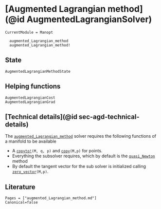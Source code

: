 # [Augmented Lagrangian method](@id AugmentedLagrangianSolver)

```@meta
CurrentModule = Manopt
```

```@docs
  augmented_Lagrangian_method
  augmented_Lagrangian_method!
```

## State

```@docs
AugmentedLagrangianMethodState
```

## Helping functions

```@docs
AugmentedLagrangianCost
AugmentedLagrangianGrad
```

## [Technical details](@id sec-agd-technical-details)

The [`augmented_Lagrangian_method`](@ref) solver requires the following functions of a manifold to be available

* A [`copyto!`](https://juliamanifolds.github.io/ManifoldsBase.jl/stable/functions/#Base.copyto!-Tuple{AbstractManifold,%20Any,%20Any})`(M, q, p)` and [`copy`](https://juliamanifolds.github.io/ManifoldsBase.jl/stable/functions/#Base.copy-Tuple{AbstractManifold,%20Any})`(M,p)` for points.
* Everything the subsolver requires, which by default is the [`quasi_Newton`](@ref) method
* By default the tangent vector for the sub solver is initialized calling [`zero_vector`](https://juliamanifolds.github.io/ManifoldsBase.jl/stable/functions/#ManifoldsBase.zero_vector-Tuple{AbstractManifold,%20Any})`(M,p)`.


## Literature

```@bibliography
Pages = ["augmented_Lagrangian_method.md"]
Canonical=false
```
